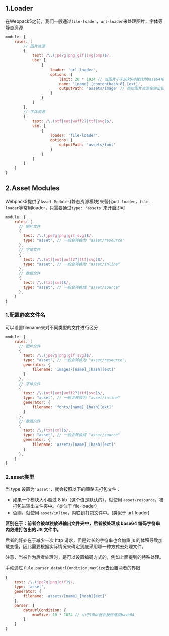 ## 1.Loader

在Webpack5之前，我们一般通过`file-loader`，`url-loader`来处理图片，字体等静态资源

```js
module: {
    rules: [
        // 图片资源
        {
            test: /\.(jpe?g|png|gif|svg|bmp)$/,
            use: [
                {
                    loader: 'url-loader',
                    options: {
                        limit: 20 * 1024 // 当图片小于20kb时就转为base64格式存储
                    	name: '[name].[contenthash:8].[ext]',
                        outputPath: 'assets/image' // 指定图片资源在输出目录中的位置
                    }
                }
            ]
        },
        // 字体资源
        {
            test: /\.(otf|eot|woff2?|ttf|svg)$/,
            use: [
                {
                    loader: 'file-loader',
                    options: {
                        outputPath: 'assets/font'
                    }
                }
            ]
        }
    ]
}
```

## 2.Asset Modules

Webpack5提供了`Asset Modules`(静态资源模块)来替代`url-loader`，`file-loader`等常用loader，只需要通过`type: 'assets'`来开启即可

```js
module: {
    rules: [
	  // 图片文件
      {
        test: /\.(jpe?g|png|gif|svg)$/,
        type: "asset", // 一般会转换为 "asset/resource"
      },
      // 字体文件
      {
        test: /\.(otf|eot|woff2?|ttf|svg)$/,
        type: "asset", // 一般会转换为 "asset/inline"
      },
      // 数据文件
      {
        test: /\.(txt|xml)$/,
        type: "asset", // 一般会转换成 "asset/source"
      },
    ]
}
```

### 1.配置静态文件名

可以设置filename来对不同类型的文件进行区分

```js
module: {
    rules: [
	  // 图片文件
      {
        test: /\.(jpe?g|png|gif|svg)$/,
        type: "asset", // 一般会转换为 "asset/resource",
        generator: {
            filename: 'images/[name]_[hash][ext]'
        }
      },
      // 字体文件
      {
        test: /\.(otf|eot|woff2?|ttf|svg)$/,
        type: "asset", // 一般会转换为 "asset/inline"
        generator: {
            filename: 'fonts/[name]_[hash][ext]'
        }
      },
      // 数据文件
      {
        test: /\.(txt|xml)$/,
        type: "asset", // 一般会转换成 "asset/source"
        generator: {
            filename: 'assets/[name]_[hash][ext]'
        }
      },
    ]
}
```

### 2.asset类型

当 type 设置为`'asset'`，就会按照以下的策略去打包文件：

- 如果一个模块大小超过 8 kb（这个值是默认的），就使用 `asset/resource`，被打包进输出文件夹中。（类似于 file-loader）
- 否则，就使用 `asset/inline`，内联到打包文件中。(类似于 url-loader)

**区别在于：前者会被单独放进输出文件夹中，后者被处理成 base64 编码字符串内敛进打包出的 JS 文件中。**

后者的好处在于减少一次 http 请求，但是过长的字符串也会加重 js 的体积导致加载变慢，因此需要根据实际情况来确定到底采用哪一种方式去处理文件。

注意，当被作为后者处理时，是可以设置编码方式的，例如上面提到的特殊处理。

手动通过 `Rule.parser.dataUrlCondition.maxSize`去设置两者的界限

```js
{
    test: /\.(jpe?g|png|gif)$/,
    type: 'asset',
    generator: {
        filename: 'assets/[name]_[hash][ext]'
    },
    parser: {
        dataUrlCondition: {
            maxSize: 10 * 1024 // 小于10kb就会被压缩成base64
        }
    }
}
```



